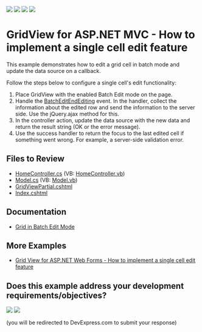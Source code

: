 <!-- default badges list -->
![](https://img.shields.io/endpoint?url=https://codecentral.devexpress.com/api/v1/VersionRange/128551606/16.2.5%2B)
[![](https://img.shields.io/badge/Open_in_DevExpress_Support_Center-FF7200?style=flat-square&logo=DevExpress&logoColor=white)](https://supportcenter.devexpress.com/ticket/details/T498424)
[![](https://img.shields.io/badge/📖_How_to_use_DevExpress_Examples-e9f6fc?style=flat-square)](https://docs.devexpress.com/GeneralInformation/403183)
[![](https://img.shields.io/badge/💬_Leave_Feedback-feecdd?style=flat-square)](#does-this-example-address-your-development-requirementsobjectives)
<!-- default badges end -->
# GridView for ASP.NET MVC - How to implement a single cell edit feature

This example demonstrates how to edit a grid cell in batch mode and update the data source on a callback.

Follow the steps below to configure a single cell's edit functionality:

1. Place GridView with the enabled Batch Edit mode on the page.
2. Handle the [BatchEditEndEditing](https://docs.devexpress.com/AspNet/js-ASPxClientGridView.BatchEditEndEditing) event. In the handler, collect the information about the edited row and send the information to the server side. Use the jQuery.ajax method for this.
3. In the controller action, update the data source with the new data and return the result string (OK or the error message).
4. Use the success handler to return the focus to the last edited cell if something went wrong. For example, a server-side validation error.

## Files to Review

* [HomeController.cs](./CS/E430_MVC/Controllers/HomeController.cs) (VB: [HomeController.vb](./VB/E430_MVC/Controllers/HomeController.vb))
* [Model.cs](./CS/E430_MVC/Models/Model.cs) (VB: [Model.vb](./VB/E430_MVC/Models/Model.vb))
* [GridViewPartial.cshtml](./CS/E430_MVC/Views/Home/GridViewPartial.cshtml)
* [Index.cshtml](./CS/E430_MVC/Views/Home/Index.cshtml)

## Documentation

* [Grid in Batch Edit Mode](https://docs.devexpress.com/AspNetMvc/16147/components/grid-view/data-editing-and-validation/batch-edit)

## More Examples

* [Grid View for ASP.NET Web Forms - How to implement a single cell edit feature](https://github.com/DevExpress-Examples/asp-net-web-forms-grid-single-cell-editing)
<!-- feedback -->
## Does this example address your development requirements/objectives?

[<img src="https://www.devexpress.com/support/examples/i/yes-button.svg"/>](https://www.devexpress.com/support/examples/survey.xml?utm_source=github&utm_campaign=asp-net-mvc-grid-single-cell-editing&~~~was_helpful=yes) [<img src="https://www.devexpress.com/support/examples/i/no-button.svg"/>](https://www.devexpress.com/support/examples/survey.xml?utm_source=github&utm_campaign=asp-net-mvc-grid-single-cell-editing&~~~was_helpful=no)

(you will be redirected to DevExpress.com to submit your response)
<!-- feedback end -->
